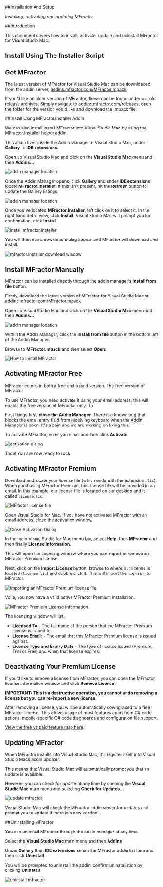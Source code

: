 
##Installation And Setup

*Installing, activating and updating MFractor*

##Introduction

This document covers how to install, activate, update and uninstall MFractor for Visual Studio Mac.

## Install Using The Installer Script



## Get MFractor

The latest version of MFractor for Visual Studio Mac can be downloaded from the addin server, [addins.mfractor.com/MFractor.mpack](http://addins.mfractor.com/MFractor.mpack).

If you'd like an older version of MFractor, these can be found under our old release archives. Simply navigate to [addins.mfractor.com/releases](http://addins.mfractor.com/releases), open the folder for the version you'd like and download the .mpack file.

##Install Using MFractor.Installer Addin

We can also install install MFractor into Visual Studio Mac by using the MFractor.Installer helper addin.

This addin lives inside the Addin Manager in Visual Studio Mac, under **Gallery** -> **IDE extensions**.

Open up Visual Studio Mac and click on the **Visual Studio Mac** menu and then **Addins...**

![addin manager location](img/setup/addin-manager-menu.png)

Once the Addin Manager opens, click **Gallery** and under **IDE extensions** locate **MFractor.Installer**. If this isn't present, hit the **Refresh** button to update the Gallery listings.

![addin manager location](img/setup/mfractor-installer-location.png)

Once you've located **MFractor.Installer**, left click on it to select it. In the right hand detail view, click **Install**. Visual Studio Mac will prompt you for confirmation, click **Install**

![install mfractor.installer](img/setup/install-mfractor-installer.png)

You will then see a download dialog appear and MFractor will download and install.

![mfractor.installer download window](img/setup/mfractor-installer-download-window.png)

## Install MFractor Manually

MFractor can be installed directly through the addin manager's **Install from file** button.

Firstly, download the latest version of MFractor for Visual Studio Mac at [addins.mfractor.com/MFractor.mpack](addins.mfractor.com/MFractor.mpack)

Open up Visual Studio Mac and click on the **Visual Studio Mac** menu and then **Addins...**

![addin manager location](img/setup/addin-manager-menu.png)

Within the Addin Manager, click the **Install from file** button in the bottom left of the Addin Manager.

Browse to **MFractor.mpack** and then select **Open**:

![How to install MFractor](/img/setup/install-mfractor.gif)

## Activating MFractor Free

MFractor comes in both a free and a paid version. The free version of MFractor

To use MFractor, you need activate it using your email address; this will enable the free version of MFractor only. To

First things first, **close the Addin Manager**. There is a known bug that blocks the email entry field from receiving keyboard when the Addin Manager is open. It's a pain and we are working on fixing this.

To activate MFractor, enter you email and then click **Activate**.

![activation dialog](img/setup/mfractor-activation-dialog.png)

Tada! You are now ready to rock.

## Activating MFractor Premium

Download and locate your license file (which ends with the extension `.lic`). When purchasing MFractor Premium, this license file will be provided in an email. In this example, our license file is located on our desktop and is called `license.lic`.

 ![MFractor license file](/img/licensing/license-file.png)

Open Visual Studio for Mac. If you have not activated MFractor with an email address, close the activation window.

 ![Close Activation Dialog](/img/licensing/close-activation-dialog.png)

In the main Visual Studio for Mac menu bar, select **Help**, then **MFractor** and then finally **License Information**.

This will open the licensing window where you can import or remove an MFractor Premium license.

Next, click on the **Import License** button, browse to where our license is located (`license.lic`) and double click it. This will import the license into MFractor.

![Importing an MFractor Premium license file](/img/licensing/import-licesne.gif)

Voila, you now have a valid active MFractor Premium installation.

![MFractor Premium License Information](/img/licensing/valid-license.png)

The licensing window will list:

 * **Licensed To** - The full name of the person that the MFractor Premium license is issued to.
 * **License Email:** - The email that this MFractor Premium license is issued against.
 * **License Type and Expiry Date** - The type of license issued (Premium, Trial or Free) and when that license expires.

## Deactivating Your Premium License

If you'd like to remove a license from MFractor, you can open the MFractor license information window and click **Remove License**.

**IMPORTANT: This is a destructive operation, you cannot undo removing a license but you can re-import a new license.**

After removing a license, you will be automatically downgraded to a free MFractor license. This allows usage of most features apart from C# code actions, mobile-specific C# code diagnostics and configuration file support.

[View the free vs paid feature map here](/mfractor-premium.md#feature-map).

## Updating MFractor

When MFractor installs into Visual Studio Mac, it'll register itself into Visual Studio Macs addin updater.

This means that Visual Studio Mac will automatically prompt you that an update is available.

However, you can check for update at any time by opening the **Visual Studio Mac** main menu and selecting **Check for Updates...**

![update mfractor](img/setup/update-mfractor.png)

Visual Studio Mac will check the MFractor addin server for updates and prompt you to update if there is a new version!

##Uninstalling MFractor

You can uninstall MFractor through the addin manager at any time.

Select the **Visual Studio Mac** main menu and then **Addins**

Under **Gallery** then **IDE extensions** select the MFractor addin list item and then click **Uninstall**

You will be prompted to uninstall the addin, confirm uninstallation by clicking **Uninstall**

![uninstall mfractor ](img/setup/uninstall-mfractor.png)
